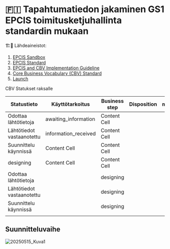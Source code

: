 # 🇫🇮 Tapahtumatiedon jakaminen GS1 EPCIS toimitusketjuhallinta standardin mukaan 
:building_construction::articulated_lorry:
Lähdeaineistot:
1. [EPCIS Sandbox](https://epcis-sandbox.gs1.org/)
2. [EPCIS Standard](https://ref.gs1.org/standards/epcis/)
3. [EPCIS and CBV Implementation Guideline](https://www.gs1.org/docs/epc/EPCIS_Guideline.pdf)
4. [Core Business Vocabulary (CBV) Standard](https://ref.gs1.org/standards/cbv/)
5. [Launch](https://www.gs1.org/docs/epcis/epcis_2-0_launch.pdf)


CBV Statukset raksalle

| Statustieto                 |Käyttötarkoitus| Business step  | Disposition | moi            |
| --------------------------- | ------------- | ----------     | ----------  | ----------     |
| Odottaa lähtötietoja  | awaiting_information  | Content Cell  |
| Lähtötiedot vastaanotettu  | information_received  | Content Cell  |
| Suunnittelu käynnissä | Content Cell  | Content Cell  |
| designing  | Content Cell  | Content Cell  |
| Odottaa lähtötietoja        |               | designing|                |                |
| Lähtötiedot vastaanotettu   |               | designing|                |                |
| Suunnittelu käynnissä       |               | designing|                |                |
|             |               |               |                |                |









## Suunnitteluvaihe

![20250515_Kuva1](https://github.com/user-attachments/assets/b700cd01-b8bd-4143-9abc-ecefd0af2573)
